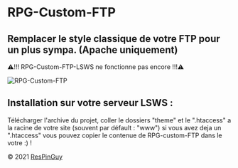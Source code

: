 # RPG-Custom-FTP
## Remplacer le style classique de votre FTP pour un plus sympa. (Apache uniquement)

⚠!!! RPG-Custom-FTP-LSWS ne fonctionne pas encore !!!⚠

![RPG-Custom-FTP](http://respinguy.tk/logo-img-theme/image/RPG-custom-FTP-*.png)

## Installation sur votre serveur LSWS :

Télécharger l'archive du projet, coller le dossiers "theme" et le ".htaccess" a la racine de votre site (souvent par défault : "www")
si vous avez deja un ".htaccess" vous pouvez copier le contenue de RPG-custom-FTP dans le votre :) !

&copy; 2021 [ResPinGuy](http://respinguy.tk)
